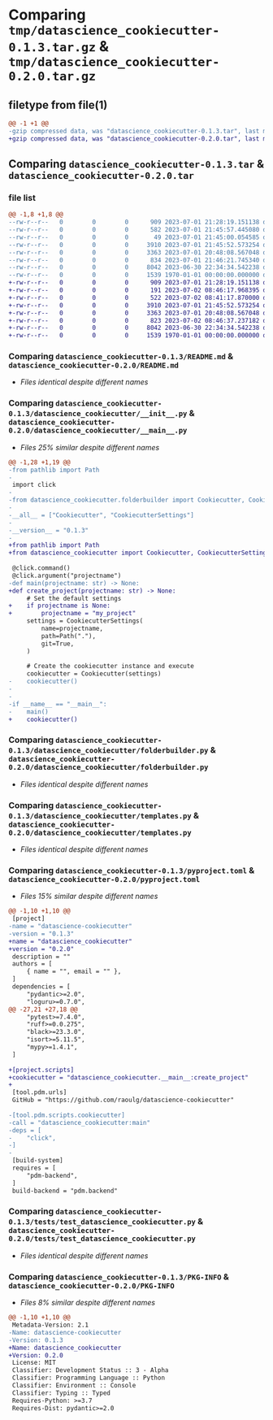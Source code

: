 # Comparing `tmp/datascience_cookiecutter-0.1.3.tar.gz` & `tmp/datascience_cookiecutter-0.2.0.tar.gz`

## filetype from file(1)

```diff
@@ -1 +1 @@
-gzip compressed data, was "datascience_cookiecutter-0.1.3.tar", last modified: Sat Jul  1 21:46:21 2023, max compression
+gzip compressed data, was "datascience_cookiecutter-0.2.0.tar", last modified: Sun Jul  2 08:46:37 2023, max compression
```

## Comparing `datascience_cookiecutter-0.1.3.tar` & `datascience_cookiecutter-0.2.0.tar`

### file list

```diff
@@ -1,8 +1,8 @@
--rw-r--r--   0        0        0      909 2023-07-01 21:28:19.151138 datascience_cookiecutter-0.1.3/README.md
--rw-r--r--   0        0        0      582 2023-07-01 21:45:57.445080 datascience_cookiecutter-0.1.3/datascience_cookiecutter/__init__.py
--rw-r--r--   0        0        0       49 2023-07-01 21:45:00.054585 datascience_cookiecutter-0.1.3/datascience_cookiecutter/__main__.py
--rw-r--r--   0        0        0     3910 2023-07-01 21:45:52.573254 datascience_cookiecutter-0.1.3/datascience_cookiecutter/folderbuilder.py
--rw-r--r--   0        0        0     3363 2023-07-01 20:48:08.567048 datascience_cookiecutter-0.1.3/datascience_cookiecutter/templates.py
--rw-r--r--   0        0        0      834 2023-07-01 21:46:21.745340 datascience_cookiecutter-0.1.3/pyproject.toml
--rw-r--r--   0        0        0     8042 2023-06-30 22:34:34.542238 datascience_cookiecutter-0.1.3/tests/test_datascience_cookiecutter.py
--rw-r--r--   0        0        0     1539 1970-01-01 00:00:00.000000 datascience_cookiecutter-0.1.3/PKG-INFO
+-rw-r--r--   0        0        0      909 2023-07-01 21:28:19.151138 datascience_cookiecutter-0.2.0/README.md
+-rw-r--r--   0        0        0      191 2023-07-02 08:46:17.968395 datascience_cookiecutter-0.2.0/datascience_cookiecutter/__init__.py
+-rw-r--r--   0        0        0      522 2023-07-02 08:41:17.870000 datascience_cookiecutter-0.2.0/datascience_cookiecutter/__main__.py
+-rw-r--r--   0        0        0     3910 2023-07-01 21:45:52.573254 datascience_cookiecutter-0.2.0/datascience_cookiecutter/folderbuilder.py
+-rw-r--r--   0        0        0     3363 2023-07-01 20:48:08.567048 datascience_cookiecutter-0.2.0/datascience_cookiecutter/templates.py
+-rw-r--r--   0        0        0      823 2023-07-02 08:46:37.237182 datascience_cookiecutter-0.2.0/pyproject.toml
+-rw-r--r--   0        0        0     8042 2023-06-30 22:34:34.542238 datascience_cookiecutter-0.2.0/tests/test_datascience_cookiecutter.py
+-rw-r--r--   0        0        0     1539 1970-01-01 00:00:00.000000 datascience_cookiecutter-0.2.0/PKG-INFO
```

### Comparing `datascience_cookiecutter-0.1.3/README.md` & `datascience_cookiecutter-0.2.0/README.md`

 * *Files identical despite different names*

### Comparing `datascience_cookiecutter-0.1.3/datascience_cookiecutter/__init__.py` & `datascience_cookiecutter-0.2.0/datascience_cookiecutter/__main__.py`

 * *Files 25% similar despite different names*

```diff
@@ -1,28 +1,19 @@
-from pathlib import Path
-
 import click
-
-from datascience_cookiecutter.folderbuilder import Cookiecutter, CookiecutterSettings
-
-__all__ = ["Cookiecutter", "CookiecutterSettings"]
-
-__version__ = "0.1.3"
-
+from pathlib import Path
+from datascience_cookiecutter import Cookiecutter, CookiecutterSettings
 
 @click.command()
 @click.argument("projectname")
-def main(projectname: str) -> None:
+def create_project(projectname: str) -> None:
     # Set the default settings
+    if projectname is None:
+        projectname = "my_project"
     settings = CookiecutterSettings(
         name=projectname,
         path=Path("."),
         git=True,
     )
 
     # Create the cookiecutter instance and execute
     cookiecutter = Cookiecutter(settings)
-    cookiecutter()
-
-
-if __name__ == "__main__":
-    main()
+    cookiecutter()
```

### Comparing `datascience_cookiecutter-0.1.3/datascience_cookiecutter/folderbuilder.py` & `datascience_cookiecutter-0.2.0/datascience_cookiecutter/folderbuilder.py`

 * *Files identical despite different names*

### Comparing `datascience_cookiecutter-0.1.3/datascience_cookiecutter/templates.py` & `datascience_cookiecutter-0.2.0/datascience_cookiecutter/templates.py`

 * *Files identical despite different names*

### Comparing `datascience_cookiecutter-0.1.3/pyproject.toml` & `datascience_cookiecutter-0.2.0/pyproject.toml`

 * *Files 15% similar despite different names*

```diff
@@ -1,10 +1,10 @@
 [project]
-name = "datascience-cookiecutter"
-version = "0.1.3"
+name = "datascience_cookiecutter"
+version = "0.2.0"
 description = ""
 authors = [
     { name = "", email = "" },
 ]
 dependencies = [
     "pydantic>=2.0",
     "loguru>=0.7.0",
@@ -27,21 +27,18 @@
     "pytest>=7.4.0",
     "ruff>=0.0.275",
     "black>=23.3.0",
     "isort>=5.11.5",
     "mypy>=1.4.1",
 ]
 
+[project.scripts]
+cookiecutter = "datascience_cookiecutter.__main__:create_project"
+
 [tool.pdm.urls]
 GitHub = "https://github.com/raoulg/datascience-cookiecutter"
 
-[tool.pdm.scripts.cookiecutter]
-call = "datascience_cookiecutter:main"
-deps = [
-    "click",
-]
-
 [build-system]
 requires = [
     "pdm-backend",
 ]
 build-backend = "pdm.backend"
```

### Comparing `datascience_cookiecutter-0.1.3/tests/test_datascience_cookiecutter.py` & `datascience_cookiecutter-0.2.0/tests/test_datascience_cookiecutter.py`

 * *Files identical despite different names*

### Comparing `datascience_cookiecutter-0.1.3/PKG-INFO` & `datascience_cookiecutter-0.2.0/PKG-INFO`

 * *Files 8% similar despite different names*

```diff
@@ -1,10 +1,10 @@
 Metadata-Version: 2.1
-Name: datascience-cookiecutter
-Version: 0.1.3
+Name: datascience_cookiecutter
+Version: 0.2.0
 License: MIT
 Classifier: Development Status :: 3 - Alpha
 Classifier: Programming Language :: Python
 Classifier: Environment :: Console
 Classifier: Typing :: Typed
 Requires-Python: >=3.7
 Requires-Dist: pydantic>=2.0
```

